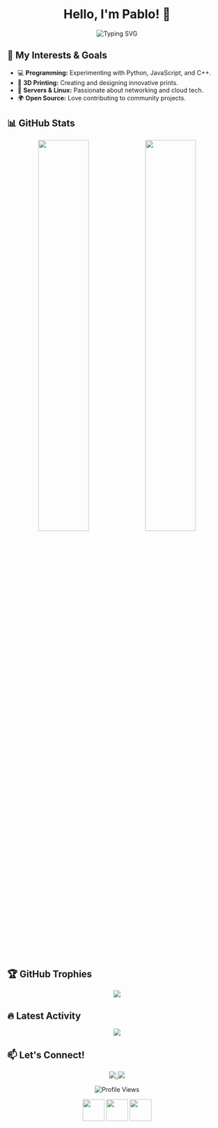 <!-- GitHub Profile with Animations -->
<h1 align="center">Hello, I'm Pablo! 👋</h1>

<p align="center">
  <img src="https://readme-typing-svg.herokuapp.com?font=Fira+Code&pause=1000&color=F7C92D&width=435&lines=17-year-old+Tech+Enthusiast;3D+Printing+%7C+Linux+%7C+Programming;Lover+of+Open+Source+%26+Cybersecurity" alt="Typing SVG" />
</p>

## 🚀 My Interests & Goals

<ul>
  <li>💻 <b>Programming:</b> Experimenting with Python, JavaScript, and C++.</li>
  <li>🎨 <b>3D Printing:</b> Creating and designing innovative prints.</li>
  <li>📡 <b>Servers & Linux:</b> Passionate about networking and cloud tech.</li>
  <li>🌍 <b>Open Source:</b> Love contributing to community projects.</li>
</ul>

## 📊 GitHub Stats
<p align="center">
  <img src="https://github-readme-stats.vercel.app/api?username=T4skor&show_icons=true&theme=radical" width="48%">
  <img src="https://github-readme-stats.vercel.app/api/top-langs/?username=T4skor&layout=compact&theme=radical" width="48%">
</p>

## 🏆 GitHub Trophies
<p align="center">
  <img src="https://github-profile-trophy.vercel.app/?username=T4skor&theme=radical">
</p>

## 🔥 Latest Activity
<p align="center">
  <img src="https://github-readme-activity-graph.vercel.app/graph?username=T4skor&theme=react-dark">
</p>

## 📫 Let's Connect!
<p align="center">
  <a href="https://instagram.com/3d_t4skor">
    <img src="https://img.shields.io/badge/Instagram-E4405F?style=for-the-badge&logo=instagram&logoColor=white">
  </a>
  <a href="https://discord.com/users/838402580781858856">
    <img src="https://img.shields.io/badge/Discord-5865F2?style=for-the-badge&logo=discord&logoColor=white">
  </a>
</p>

<p align="center">
  <img src="https://komarev.com/ghpvc/?username=T4skor&color=yellow" alt="Profile Views">
</p>

<!-- Animated Icons -->
<p align="center">
  <img src="https://media.giphy.com/media/QTfX9Ejfra3ZmNxh6B/giphy.gif" width="50">
  <img src="https://media.giphy.com/media/KzJkzjggfGN5Py6nkT/giphy.gif" width="50">
  <img src="https://media.giphy.com/media/Y3YrKQ1GZ2pYY6AoBu/giphy.gif" width="50">
</p>
